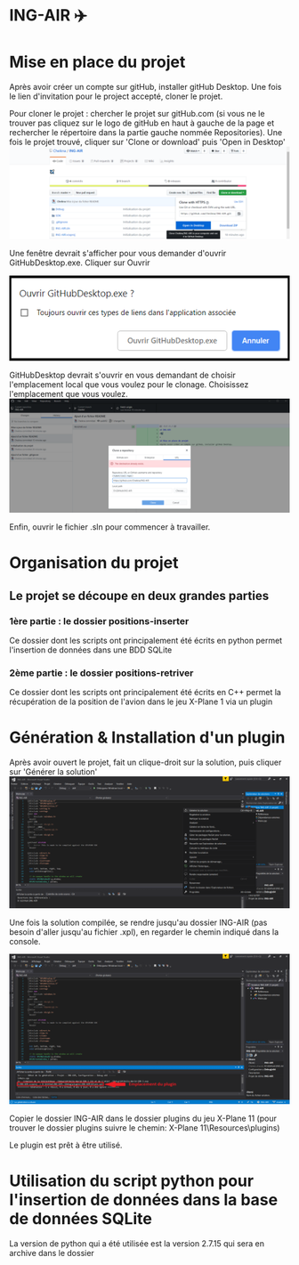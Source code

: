 # ING-AIR ✈️

# Mise en place du projet
Après avoir créer un compte sur gitHub, installer gitHub Desktop.
Une fois le lien d'invitation pour le project accepté, cloner le projet.

Pour cloner le projet :
chercher le projet sur gitHub.com (si vous ne le trouver pas cliquez sur le logo de gitHub en haut à gauche de la page et rechercher le répertoire dans la partie gauche nommée Repositories).
Une fois le projet trouvé, cliquer sur 'Clone or download' puis 'Open in Desktop'
![](images/git_clone.png)

Une fenêtre devrait s'afficher pour vous demander d'ouvrir GitHubDesktop.exe. Cliquer sur Ouvrir

![](images/git_open_desktop.png)

GitHubDesktop devrait s'ouvrir en vous demandant de choisir l'emplacement local que vous voulez pour le clonage. Choisissez l'emplacement que vous voulez.
![](images/git_local_repo.png)

Enfin, ouvrir le fichier .sln pour commencer à travailler.

# Organisation du projet
## Le projet se découpe en deux grandes parties
### 1ère partie : le dossier **positions-inserter**
Ce dossier dont les scripts ont principalement été écrits en python permet l'insertion de données dans une BDD SQLite

### 2ème partie : le dossier **positions-retriver**
Ce dossier dont les scripts ont principalement été écrits en C++ permet la récupération de la position de l'avion dans le jeu X-Plane 1 via un plugin

# Génération & Installation d'un plugin
Après avoir ouvert le projet, fait un clique-droit sur la solution, puis cliquer sur 'Générer la solution'
![](images/vs_compil.png)

Une fois la solution compilée, se rendre jusqu'au dossier ING-AIR (pas besoin d'aller jusqu'au fichier .xpl), en regarder le chemin indiqué dans la console.

![](images/vs_compil_end.png)

Copier le dossier ING-AIR dans le dossier plugins du jeu X-Plane 11 (pour trouver le dossier plugins suivre le chemin: X-Plane 11\Resources\plugins)

Le plugin est prêt à être utilisé.

# Utilisation du script python pour l'insertion de données dans la base de données SQLite
La version de python qui a été utilisée est la version 2.7.15 qui sera en archive dans le dossier
